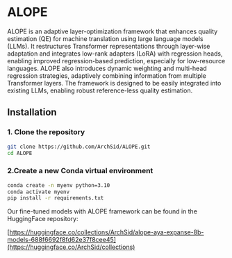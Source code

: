 # ALOPE

ALOPE is an adaptive layer-optimization framework that enhances quality estimation (QE) for machine translation using large language models (LLMs). It restructures Transformer representations through layer-wise adaptation and integrates low-rank adapters (LoRA) with regression heads, enabling improved regression-based prediction, especially for low-resource languages. ALOPE also introduces dynamic weighting and multi-head regression strategies, adaptively combining information from multiple Transformer layers. The framework is designed to be easily integrated into existing LLMs, enabling robust reference-less quality estimation.

## Installation

### 1. Clone the repository

```bash
git clone https://github.com/ArchSid/ALOPE.git
cd ALOPE
```

### 2.Create a new Conda virtual environment
```bash
conda create -n myenv python=3.10
conda activate myenv
pip install -r requirements.txt
```

Our fine-tuned models with ALOPE framework can be found in the HuggingFace repository:

[https://huggingface.co/collections/ArchSid/alope-aya-expanse-8b-models-688f6692f8fd62e37f8cee45](https://huggingface.co/ArchSid/collections)
